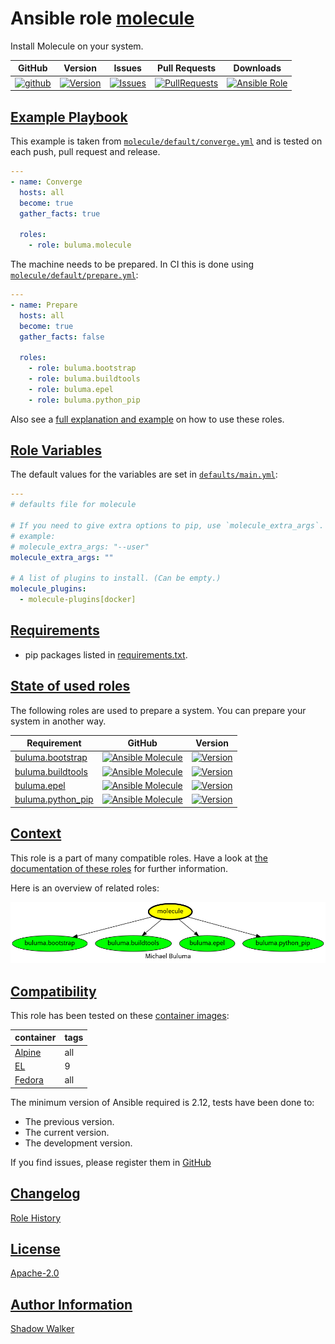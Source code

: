# Ansible role [molecule](https://galaxy.ansible.com/ui/standalone/roles/buluma/molecule/documentation)

Install Molecule on your system.

|GitHub|Version|Issues|Pull Requests|Downloads|
|------|-------|------|-------------|---------|
|[![github](https://github.com/buluma/ansible-role-molecule/actions/workflows/molecule.yml/badge.svg)](https://github.com/buluma/ansible-role-molecule/actions/workflows/molecule.yml)|[![Version](https://img.shields.io/github/release/buluma/ansible-role-molecule.svg)](https://github.com/buluma/ansible-role-molecule/releases/)|[![Issues](https://img.shields.io/github/issues/buluma/ansible-role-molecule.svg)](https://github.com/buluma/ansible-role-molecule/issues/)|[![PullRequests](https://img.shields.io/github/issues-pr-closed-raw/buluma/ansible-role-molecule.svg)](https://github.com/buluma/ansible-role-molecule/pulls/)|[![Ansible Role](https://img.shields.io/ansible/role/d/buluma/molecule)](https://galaxy.ansible.com/ui/standalone/roles/buluma/molecule/documentation)|

## [Example Playbook](#example-playbook)

This example is taken from [`molecule/default/converge.yml`](https://github.com/buluma/ansible-role-molecule/blob/master/molecule/default/converge.yml) and is tested on each push, pull request and release.

```yaml
---
- name: Converge
  hosts: all
  become: true
  gather_facts: true

  roles:
    - role: buluma.molecule
```

The machine needs to be prepared. In CI this is done using [`molecule/default/prepare.yml`](https://github.com/buluma/ansible-role-molecule/blob/master/molecule/default/prepare.yml):

```yaml
---
- name: Prepare
  hosts: all
  become: true
  gather_facts: false

  roles:
    - role: buluma.bootstrap
    - role: buluma.buildtools
    - role: buluma.epel
    - role: buluma.python_pip
```

Also see a [full explanation and example](https://buluma.github.io/how-to-use-these-roles.html) on how to use these roles.

## [Role Variables](#role-variables)

The default values for the variables are set in [`defaults/main.yml`](https://github.com/buluma/ansible-role-molecule/blob/master/defaults/main.yml):

```yaml
---
# defaults file for molecule

# If you need to give extra options to pip, use `molecule_extra_args`. For
# example:
# molecule_extra_args: "--user"
molecule_extra_args: ""

# A list of plugins to install. (Can be empty.)
molecule_plugins:
  - molecule-plugins[docker]
```

## [Requirements](#requirements)

- pip packages listed in [requirements.txt](https://github.com/buluma/ansible-role-molecule/blob/master/requirements.txt).

## [State of used roles](#state-of-used-roles)

The following roles are used to prepare a system. You can prepare your system in another way.

| Requirement | GitHub | Version |
|-------------|--------|--------|
|[buluma.bootstrap](https://galaxy.ansible.com/buluma/bootstrap)|[![Ansible Molecule](https://github.com/buluma/ansible-role-bootstrap/actions/workflows/molecule.yml/badge.svg)](https://github.com/buluma/ansible-role-bootstrap/actions/workflows/molecule.yml)|[![Version](https://img.shields.io/github/release/buluma/ansible-role-bootstrap.svg)](https://github.com/shadowwalker/ansible-role-bootstrap)|
|[buluma.buildtools](https://galaxy.ansible.com/buluma/buildtools)|[![Ansible Molecule](https://github.com/buluma/ansible-role-buildtools/actions/workflows/molecule.yml/badge.svg)](https://github.com/buluma/ansible-role-buildtools/actions/workflows/molecule.yml)|[![Version](https://img.shields.io/github/release/buluma/ansible-role-buildtools.svg)](https://github.com/shadowwalker/ansible-role-buildtools)|
|[buluma.epel](https://galaxy.ansible.com/buluma/epel)|[![Ansible Molecule](https://github.com/buluma/ansible-role-epel/actions/workflows/molecule.yml/badge.svg)](https://github.com/buluma/ansible-role-epel/actions/workflows/molecule.yml)|[![Version](https://img.shields.io/github/release/buluma/ansible-role-epel.svg)](https://github.com/shadowwalker/ansible-role-epel)|
|[buluma.python_pip](https://galaxy.ansible.com/buluma/python_pip)|[![Ansible Molecule](https://github.com/buluma/ansible-role-python_pip/actions/workflows/molecule.yml/badge.svg)](https://github.com/buluma/ansible-role-python_pip/actions/workflows/molecule.yml)|[![Version](https://img.shields.io/github/release/buluma/ansible-role-python_pip.svg)](https://github.com/shadowwalker/ansible-role-python_pip)|

## [Context](#context)

This role is a part of many compatible roles. Have a look at [the documentation of these roles](https://buluma.github.io/) for further information.

Here is an overview of related roles:

![dependencies](https://raw.githubusercontent.com/buluma/ansible-role-molecule/png/requirements.png "Dependencies")

## [Compatibility](#compatibility)

This role has been tested on these [container images](https://hub.docker.com/u/buluma):

|container|tags|
|---------|----|
|[Alpine](https://hub.docker.com/r/buluma/alpine)|all|
|[EL](https://hub.docker.com/r/buluma/enterpriselinux)|9|
|[Fedora](https://hub.docker.com/r/buluma/fedora)|all|

The minimum version of Ansible required is 2.12, tests have been done to:

- The previous version.
- The current version.
- The development version.

If you find issues, please register them in [GitHub](https://github.com/buluma/ansible-role-molecule/issues)

## [Changelog](#changelog)

[Role History](https://github.com/buluma/ansible-role-molecule/blob/master/CHANGELOG.md)

## [License](#license)

[Apache-2.0](https://github.com/buluma/ansible-role-molecule/blob/master/LICENSE)

## [Author Information](#author-information)

[Shadow Walker](https://buluma.github.io/)
